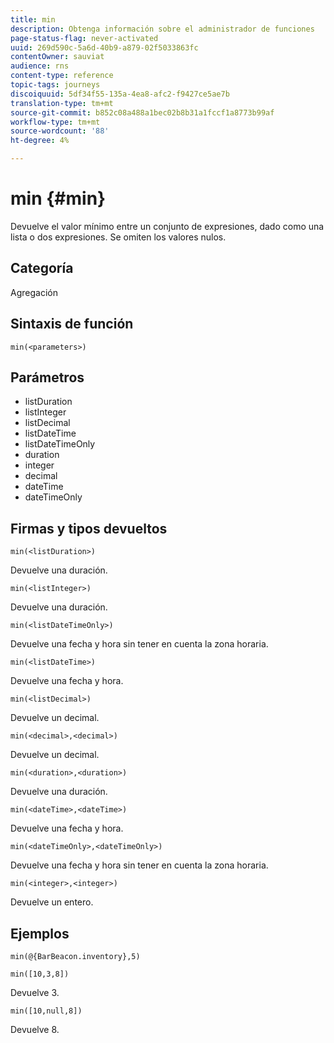 ```yaml
---
title: min
description: Obtenga información sobre el administrador de funciones
page-status-flag: never-activated
uuid: 269d590c-5a6d-40b9-a879-02f5033863fc
contentOwner: sauviat
audience: rns
content-type: reference
topic-tags: journeys
discoiquuid: 5df34f55-135a-4ea8-afc2-f9427ce5ae7b
translation-type: tm+mt
source-git-commit: b852c08a488a1bec02b8b31a1fccf1a8773b99af
workflow-type: tm+mt
source-wordcount: '88'
ht-degree: 4%

---
```



# min {#min}

Devuelve el valor mínimo entre un conjunto de expresiones, dado como una lista o dos expresiones. Se omiten los valores nulos.

## Categoría

Agregación

## Sintaxis de función

`min(<parameters>)`

## Parámetros

* listDuration
* listInteger
* listDecimal
* listDateTime
* listDateTimeOnly
* duration
* integer
* decimal
* dateTime
* dateTimeOnly

## Firmas y tipos devueltos

`min(<listDuration>)`

Devuelve una duración.

`min(<listInteger>)`

Devuelve una duración.

`min(<listDateTimeOnly>)`

Devuelve una fecha y hora sin tener en cuenta la zona horaria.

`min(<listDateTime>)`

Devuelve una fecha y hora.

`min(<listDecimal>)`

Devuelve un decimal.

`min(<decimal>,<decimal>)`

Devuelve un decimal.

`min(<duration>,<duration>)`

Devuelve una duración.

`min(<dateTime>,<dateTime>)`

Devuelve una fecha y hora.

`min(<dateTimeOnly>,<dateTimeOnly>)`

Devuelve una fecha y hora sin tener en cuenta la zona horaria.

`min(<integer>,<integer>)`

Devuelve un entero.

## Ejemplos

`min(@{BarBeacon.inventory},5)`

`min([10,3,8])`

Devuelve 3.

`min([10,null,8])`

Devuelve 8.
